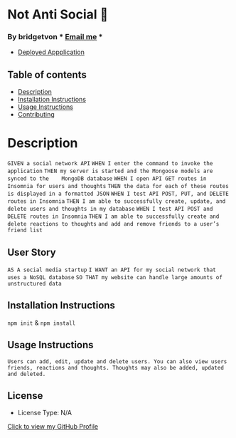 # Not Anti Social :raising_hand:

  ### By bridgetvon * [Email me](bridget.schaefer31@gmail.com) * 
  * [Deployed Appplication]()
 
  ## Table of contents
  * [Description](#Description)
  * [Installation Instructions](#installation-Instructions)
  * [Usage Instructions](#Usage-Instructions)
  * [Contributing](#Contributing)
  
 
  # Description
 `GIVEN a social network API`
 `WHEN I enter the command to invoke the application`
 `THEN my server is started and the Mongoose models are synced to the    MongoDB database`
 `WHEN I open API GET routes in Insomnia for users and thoughts`
 `THEN the data for each of these routes is displayed in a formatted JSON`
 `WHEN I test API POST, PUT, and DELETE routes in Insomnia`
 `THEN I am able to successfully create, update, and delete users and thoughts in my database`
 `WHEN I test API POST and DELETE routes in Insomnia`
 `THEN I am able to successfully create and delete reactions to thoughts` `and add and remove friends to a user’s friend list`



  ## User Story
  `AS A social media startup`
  `I WANT an API for my social network that uses a NoSQL database`
  `SO THAT my website can handle large amounts of unstructured data`

  ## Installation Instructions
 `npm init`
    &
 `npm install`

  ## Usage Instructions
    Users can add, edit, update and delete users. You can also view users friends, reactions and thoughts. Thoughts may also be added, updated and deleted. 


  ## License 
  * License Type: N/A
    


 [Click to view my GitHub Profile](https://github.com/bridgetvon)